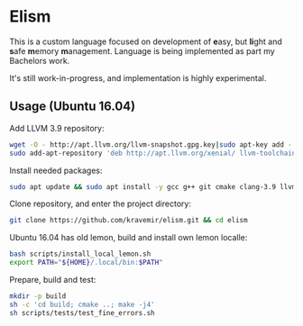 # Elism

This is a custom language focused on development of **e**asy, but **li**ght and **s**afe **m**emory **m**anagement. Language is being implemented as part my Bachelors work.
 
It's still work-in-progress, and implementation is highly experimental.

## Usage (Ubuntu 16.04)

Add LLVM 3.9 repository:

```bash
wget -O - http://apt.llvm.org/llvm-snapshot.gpg.key|sudo apt-key add -
sudo add-apt-repository 'deb http://apt.llvm.org/xenial/ llvm-toolchain-xenial-3.9 main'
```

Install needed packages:
```bash
sudo apt update && sudo apt install -y gcc g++ git cmake clang-3.9 llvm-3.9-dev llvm-3.9-runtime re2c lemon zlib1g-dev
```

Clone repository, and enter the project directory:
```bash
git clone https://github.com/kravemir/elism.git && cd elism
```

Ubuntu 16.04 has old lemon, build and install own lemon localle:

```bash
bash scripts/install_local_lemon.sh
export PATH="${HOME}/.local/bin:$PATH"
```

Prepare, build and test:

```bash
mkdir -p build
sh -c 'cd build; cmake ..; make -j4'
sh scripts/tests/test_fine_errors.sh
```
